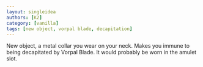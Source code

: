 ```yaml
---
layout: singleidea
authors: [K2]
category: [vanilla]
tags: [new object, vorpal blade, decapitation]
---
```

New object, a metal collar you wear on your neck. Makes you immune to being decapitated by Vorpal Blade. It would probably be worn in the amulet slot.
